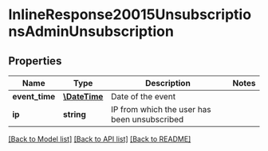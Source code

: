 # InlineResponse20015UnsubscriptionsAdminUnsubscription

## Properties
Name | Type | Description | Notes
------------ | ------------- | ------------- | -------------
**event_time** | [**\DateTime**](\DateTime.md) | Date of the event | 
**ip** | **string** | IP from which the user has been unsubscribed | 

[[Back to Model list]](../README.md#documentation-for-models) [[Back to API list]](../README.md#documentation-for-api-endpoints) [[Back to README]](../README.md)


